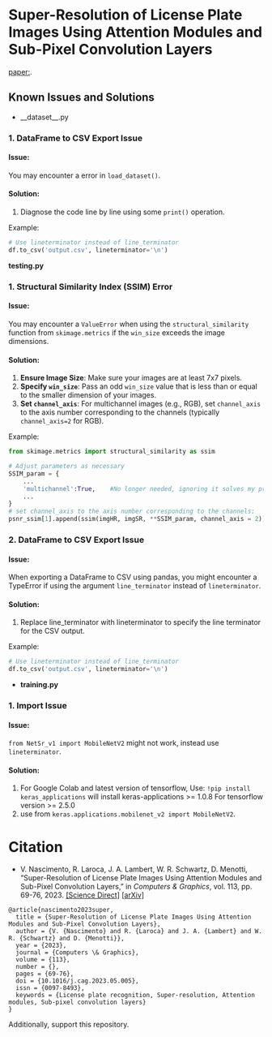 # Super-Resolution of License Plate Images Using Attention Modules and Sub-Pixel Convolution Layers
[paper:](https://doi.org/10.1016/j.cag.2023.05.005).


## Known Issues and Solutions

- \_\_dataset\_\_.py

### 1. DataFrame to CSV Export Issue

#### Issue:
You may encounter a error in `load_dataset()`.

#### Solution:
1. Diagnose the code line by line using some `print()` operation.

Example:
```python
# Use lineterminator instead of line_terminator
df.to_csv('output.csv', lineterminator='\n')
```

__testing.py__

### 1. Structural Similarity Index (SSIM) Error

#### Issue:
You may encounter a `ValueError` when using the `structural_similarity` function from `skimage.metrics` if the `win_size` exceeds the image dimensions.

#### Solution:
1. **Ensure Image Size**: Make sure your images are at least 7x7 pixels.
2. **Specify `win_size`**: Pass an odd `win_size` value that is less than or equal to the smaller dimension of your images.
3. **Set `channel_axis`**: For multichannel images (e.g., RGB), set `channel_axis` to the axis number corresponding to the channels (typically `channel_axis=2` for RGB).

Example:
```python
from skimage.metrics import structural_similarity as ssim

# Adjust parameters as necessary
SSIM_param = {
    ...
    'multichannel':True,    #No longer needed, ignoring it solves my problem
    ...
}
# set channel_axis to the axis number corresponding to the channels:    -> SSIM(channel_axis=2)
psnr_ssim[1].append(ssim(imgHR, imgSR, **SSIM_param, channel_axis = 2))    #
```

### 2. DataFrame to CSV Export Issue

#### Issue:
When exporting a DataFrame to CSV using pandas, you might encounter a TypeError if using the argument `line_terminator` instead of `lineterminator`.

#### Solution:
1. Replace line_terminator with lineterminator to specify the line terminator for the CSV output.

Example:
```python
# Use lineterminator instead of line_terminator
df.to_csv('output.csv', lineterminator='\n')
```

- __training.py__

### 1. Import Issue

#### Issue:
`from NetSr_v1 import MobileNetV2` might not work, instead use `lineterminator`.

#### Solution:
1. For Google Colab and latest version of tensorflow, Use: `!pip install keras_applications` will install keras-applications >= 1.0.8 For tensorflow version >= 2.5.0
2. use from `keras.applications.mobilenet_v2 import MobileNetV2`.
    
# Citation

* V. Nascimento, R. Laroca, J. A. Lambert, W. R. Schwartz, D. Menotti, “Super-Resolution of License Plate Images Using Attention Modules and Sub-Pixel Convolution Layers,” in *Computers & Graphics*, vol. 113, pp. 69-76, 2023. [[Science Direct]](https://doi.org/10.1016/j.cag.2023.05.005) [[arXiv]](https://arxiv.org/abs/2305.17313)

```
@article{nascimento2023super,
  title = {Super-Resolution of License Plate Images Using Attention Modules and Sub-Pixel Convolution Layers},
  author = {V. {Nascimento} and R. {Laroca} and J. A. {Lambert} and W. R. {Schwartz} and D. {Menotti}},
  year = {2023},
  journal = {Computers \& Graphics},
  volume = {113},
  number = {},
  pages = {69-76},
  doi = {10.1016/j.cag.2023.05.005},
  issn = {0097-8493},
  keywords = {License plate recognition, Super-resolution, Attention modules, Sub-pixel convolution layers}
}
```

Additionally, support this repository.

